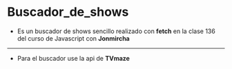# Buscador_de_shows

* Es un buscador de shows sencillo realizado con **fetch** en la clase 136 del curso de Javascript con **Jonmircha**

---

* Para el buscador use la api de **TVmaze**
